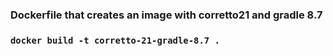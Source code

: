 ### Dockerfile that creates an image with corretto21 and gradle 8.7

### `docker build -t corretto-21-gradle-8.7 .`
